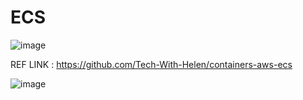 # ECS

![image](https://github.com/pavankumar0077/Aws-Devops/assets/40380941/837806bf-f112-41f4-ba04-8cfcba98cf3c)

REF LINK : https://github.com/Tech-With-Helen/containers-aws-ecs

![image](https://github.com/pavankumar0077/Aws-Devops/assets/40380941/0dbc8712-a09b-4303-8317-25d2b3366062)

